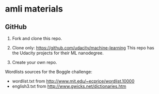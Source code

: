 # amli materials


## GitHub

1. Fork and clone this repo.

2. Clone only: https://github.com/udacity/machine-learning
This repo has the Udacity projects for their ML nanodegree.

3. Create your own repo.






Wordlists sources for the Boggle challenge:
* wordlist.txt from http://www.mit.edu/~ecprice/wordlist.10000
* english3.txt from http://www.gwicks.net/dictionaries.htm